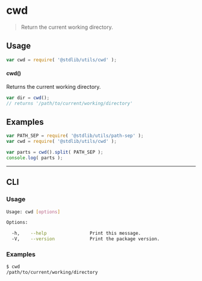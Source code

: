# cwd

> Return the current working directory.


<!-- <usage> -->

## Usage

``` javascript
var cwd = require( '@stdlib/utils/cwd' );
```

#### cwd()

Returns the current working directory.

``` javascript
var dir = cwd();
// returns '/path/to/current/working/directory'
```

<!-- </usage> -->


<!-- <examples> -->

## Examples

``` javascript
var PATH_SEP = require( '@stdlib/utils/path-sep' );
var cwd = require( '@stdlib/utils/cwd' );

var parts = cwd().split( PATH_SEP );
console.log( parts );
```

<!-- </examples> -->


<!-- <cli> -->

---

## CLI

<!-- <usage> -->

### Usage

``` bash
Usage: cwd [options]

Options:

  -h,    --help                Print this message.
  -V,    --version             Print the package version.
```

<!-- </usage> -->


<!-- <examples> -->

### Examples

``` bash
$ cwd
/path/to/current/working/directory
```

<!-- </examples> -->

<!-- </cli> -->


<!-- <links> -->

<!-- </links> -->
